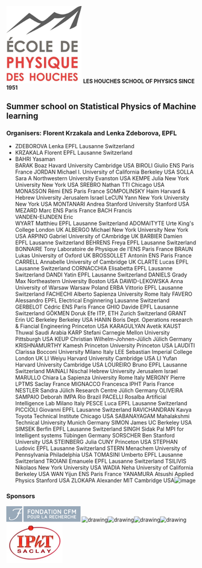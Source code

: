 <img src="img/logo Ecole_ptt format.jpg" alt="drawing" width="200"/> **LES HOUCHES SCHOOL OF PHYSICS
SINCE 1951**

## Summer school on Statistical Physics of Machine learning

### **Organisers:** Florent Krzakala and Lenka Zdeborova, EPFL


* ZDEBOROVA	Lenka	EPFL	Lausanne	Switzerland
* KRZAKALA	Florent	EPFL	Lausanne	Switzerland
* BAHRI	Yasaman			
BARAK	Boaz	Havard University	Cambridge	USA
BIROLI	Giulio	ENS	Paris	France
JORDAN	Michael I.	University of California	Berkeley	USA
SOLLA	Sara A	Northwestern University	Evanston	USA
KEMPE	Julia	New York University	New York	USA
SREBRO	Nathan	TTI	Chicago	USA
MONASSON	Rémi	ENS	Paris	France
SOMPOLINSKY	Haim	Harvard & Hebrew University	Jerusalem	Israel
LeCUN	Yann	New York University	New York	USA
MONTANARI	Andrea	Stanford University	Stanford	USA
MEZARD	Marc	ENS	Paris	France
BACH	Francis			
VANDEN-EIJNDEN	Eric			
WYART	Matthieu	EPFL	Lausanne	Switzerland
ADOMAITYTE	Urte	King's College	London	UK
ALBERGO	Michael	New York University	New York	USA
ARPINO	Gabriel	University of CAmbridge	  	UK
BARBIER	Damien	EPFL	Lausanne	Switzerland
BEHRENS	Freya	EPFL	Lausanne	Switzerland
BONNAIRE	Tony	Laboratoire de Physique de l'ENS	Paris	France
BRAUN	Lukas	University of Oxford		UK
BROSSOLLET	Antonin	ENS	Paris	France
CARRELL	Annabelle	University of Cambridge		UK
CLARTE	Lucas	EPFL	Lausanne	Switzerland
CORNACCHIA	Elisabetta	EPFL	Lausanne	Switzerland
DANDI	Yatin	EPFL	Lausanne	Switzerland
DANIELS	Grady Max	Northeastern University	Boston	USA
DAWID-LEKOWSKA	Anna	University of Warsaw	Warsaw	Poland
ERBA	Vittorio	EPFL	Lausanne	Switzerland
FACHECHI	Alberto	Sapienza University	Rome	Italy
FAVERO	Alessandro	EPFL Electrical Enginnering	Lausanne	Switzerland
GERBELOT	Cédric	ENS	Paris	France
GHIO	Davide	EPFL	Lausanne	Switzerland
GÖKMEN	Doruk Efe	ITP, ETH	Zurich	Switzerland
GRANT	Erin	UC Berkeley	Berkeley	USA
HANIN	Boris	Dept. Operations research & Fiancial Engineering	Princeton	USA
KARAGULYAN	Avetik	KAUST	Thuwal	Saudi Arabia
KARP	Stefani	Carnegie Mellon University	Pittsburgh	USA
KEUP	Christian	Wilhelm-Johnen-Jülich	Jülich	Germany
KRISHNAMURTHY	Kamesh	Princeton University	Princeton	USA
LAUDITI	Clarissa	Bocconi University	Milano	Italy
LEE	Sebastian	Imperial College	London	UK
LI	Weiyu	Harvard University	Cambridge	USA
LI 	Yufan	Harvard University	Cambridge	USA
LOUREIRO	Bruno	EPFL	Lausanne	Switzerland
MAINALI	Nischal	Hebrew University	Jerusalem	Israel
MARULLO	Chiara	La Sapienza University	Rome	Italy
MERGNY	Pierre	LPTMS	Saclay	France
MIGNACCO	Francesca	IPHT	Paris	France
NESTLER	Sandra	Jülich Research Centre	Jülich	Germany
OLIVEIRA SAMPAIO	Deborah	IMPA	Rio	Brazil
PACELLI	Rosalba	Artificial Intelligence Lab	Milano	Italy
PESCE	Luca	EPFL	Lausanne	Switzerland
PICCIOLI	Giovanni	EPFL	Lausanne	Switzerland
RAVICHANDRAN	Kavya	Toyota Technical Institute	Chicago	USA
SABANAYAGAM	Mahalakshmi	Technical University	Munich	Germany
SIMON	James	UC Berkeley		USA
SIMSEK	Berfin	EPFL	Lausanne	Switzerland
SINGH	Sidak Pal	MPI for Intelligent systems	Tübingen	Germany
SORSCHER	Ben	Stanford University		USA
STEINBERG	Julia	CUNY	Princeton	USA
STEPHAN	Ludovic	EPFL	Lausanne	Switzerland
STERN	Menachem	University of Pennsylvania	Philadelphia	USA
TOMASINI	Umberto	EPFL	Lausanne	Switzerland
TROIANI	Emanuele	EPFL	Lausanne	Switzerland
TSILIVIS	Nikolaos	New York University		USA
WADIA	Neha	University of California	Berkeley	USA
WAN	Yijun	ENS	Paris	France
YANAMURA	Atsushi	Applied Physics	Stanford	USA
ZLOKAPA	Alexander	MIT	Cambridge	USA<img width="535" alt="image" src="https://user-images.githubusercontent.com/1806054/172792514-604f85dc-1339-4571-9b4b-7fcf066585a0.png">


 

### Sponsors
<img src="img/logo_CFM.jpg" alt="drawing" width="200"/><img src="https://www.myscience.ch/var/myscience/image/logo/snf_banner_fr.svg" alt="drawing" width="200"/><img src="https://upload.wikimedia.org/wikipedia/en/e/e9/European_Research_Council_logo.svg" alt="drawing" width="100"/><img src="https://anr.fr/typo3conf/ext/anr_skin/Resources/Public/assets/img/anr-logo-2021.png" alt="drawing" width="150"/><img src="https://upload.wikimedia.org/wikipedia/commons/f/f4/Logo_EPFL.svg" alt="drawing" width="150"/>
<img src="img/IPHT.jpg" alt="drawing" width="150"/>


